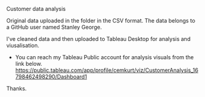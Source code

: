 
Customer data analysis 

Original data uploaded in the folder in the CSV format. The data belongs to a GitHub user named Stanley George.

I've cleaned data and then uploaded to Tableau Desktop for analysis and viusalisation.

* You can reach my Tableau Public account for analysis visuals from the link below.
https://public.tableau.com/app/profile/cemkurt/viz/CustomerAnalysis_16798462498290/Dashboard1

Thanks.
